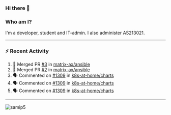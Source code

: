 ### Hi there 👋

### Who am I?
I'm a developer, student and IT-admin. I also administer AS213021.

---
### :zap: Recent Activity
<!--START_SECTION:activity-->
1. 🎉 Merged PR [#3](https://github.com/matrix-ax/ansible/pull/3) in [matrix-ax/ansible](https://github.com/matrix-ax/ansible)
2. 🎉 Merged PR [#2](https://github.com/matrix-ax/ansible/pull/2) in [matrix-ax/ansible](https://github.com/matrix-ax/ansible)
3. 🗣 Commented on [#1309](https://github.com/k8s-at-home/charts/issues/1309) in [k8s-at-home/charts](https://github.com/k8s-at-home/charts)
4. 🗣 Commented on [#1309](https://github.com/k8s-at-home/charts/issues/1309) in [k8s-at-home/charts](https://github.com/k8s-at-home/charts)
5. 🗣 Commented on [#1309](https://github.com/k8s-at-home/charts/issues/1309) in [k8s-at-home/charts](https://github.com/k8s-at-home/charts)
<!--END_SECTION:activity-->
---

<img align="center" src="https://github-readme-stats.vercel.app/api?username=samip5&show_icons=true" alt="samip5" />
